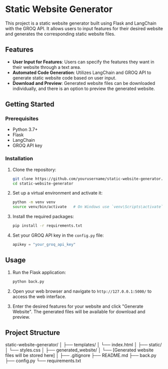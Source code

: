 # Static Website Generator

This project is a static website generator built using Flask and LangChain with the GROQ API. It allows users to input features for their desired website and generates the corresponding static website files.

## Features

- **User Input for Features**: Users can specify the features they want in their website through a text area.
- **Automated Code Generation**: Utilizes LangChain and GROQ API to generate static website code based on user input.
- **Download and Preview**: Generated website files can be downloaded individually, and there is an option to preview the generated website.

## Getting Started

### Prerequisites

- Python 3.7+
- Flask
- LangChain
- GROQ API key

### Installation

1. Clone the repository:
   ```bash
   git clone https://github.com/yourusername/static-website-generator.git
   cd static-website-generator

2. Set up a virtual environment and activate it:
    ```bash
    python -m venv venv
    source venv/bin/activate   # On Windows use `venv\Scripts\activate`
    ```

3. Install the required packages:
    ```bash
    pip install -r requirements.txt
    ```

4. Set your GROQ API key in the `config.py` file:
    ```python
    apikey = "your_groq_api_key"
    ```

## Usage

1. Run the Flask application:
    ```bash
    python back.py
    ```

2. Open your web browser and navigate to `http://127.0.0.1:5000/` to access the web interface.

3. Enter the desired features for your website and click "Generate Website". The generated files will be available for download and preview.

## Project Structure

static-website-generator/
│
├── templates/
│ └── index.html
│
├── static/
│ └── styles.css
│
├── generated_website/
│ └── [Generated website files will be stored here]
│
├── .gitignore
├── README.md
├── back.py
├── config.py
└── requirements.txt
 
